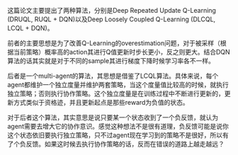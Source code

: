 这篇论文主要提出了两种算法，分别是Deep Repeated Update Q-Learning (DRUQL, RUQL + DQN)以及Deep Loosely Coupled Q-Learning (DLCQL, LCQL + DQN)。

前者的主要思想是为了改善Q-Learning的overestimation问题，对于被采样（根据当前策略）概率高的action其进行Q值更新时步长更小，反之则更大。结合DQN算法的话其实就是对于不同的sample其进行梯度下降时候学习率各不一样。

后者是一个multi-agent的算法，其思想是借鉴了LCQL算法。具体来说，每个agent都维护一个独立度量并维护两套策略，当这个度量值比较高的时候，就执行独立策略；否则执行协作策略。这个独立度量是在训练过程中不断进行更新的，更新方式类似于资格迹，并且更新起点是那些reward为负值的状态。

对于后者这个算法，其实意思是说只要某一个状态收到了一个负反馈，就认为agent需要去增大它的协作意识。感觉这种想法不是很有道理，负反馈可能是说你这个状态依旧要执行独立策略，只不过agent现在学习到的策略不是很好，所以有了个负反馈。如果这时候去执行协作策略的话，反而在错误的道路上越走越远？